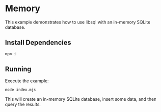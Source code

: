 # Memory

This example demonstrates how to use libsql with an in-memory SQLite database.

## Install Dependencies

```bash
npm i
```

## Running

Execute the example:

```bash
node index.mjs
```

This will create an in-memory SQLite database, insert some data, and then query the results.
